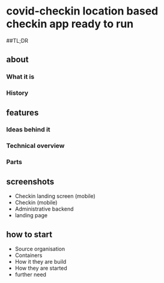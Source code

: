 # covid-checkin location based checkin app ready to run

##TL;DR

## about
### What it is
### History

## features
### Ideas behind it
### Technical overview
### Parts

## screenshots

* Checkin landing screen (mobile)
* Checkin (mobile)
* Administrative backend
* landing page

## how to start
* Source organisation
* Containers
* How it they are build
* How they are started
* further need
